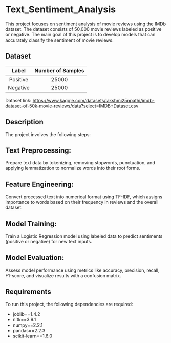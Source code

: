 # Text_Sentiment_Analysis
This project focuses on sentiment analysis of movie reviews using the IMDb dataset. The dataset consists of 50,000 movie reviews labeled as positive or negative. The main goal of this project is to develop models that can accurately classify the sentiment of movie reviews.
## Dataset

| Label | Number of Samples|
| :-----: | :---: | 
| Positive | 25000| 
| Negative | 25000| 

Dataset link: https://www.kaggle.com/datasets/lakshmi25npathi/imdb-dataset-of-50k-movie-reviews/data?select=IMDB+Dataset.csv
## Description
The project involves the following steps:

## Text Preprocessing:
Prepare text data by tokenizing, removing stopwords, punctuation, and applying lemmatization to normalize words into their root forms.

## Feature Engineering:
Convert processed text into numerical format using TF-IDF, which assigns importance to words based on their frequency in reviews and the overall dataset.

## Model Training:
Train a Logistic Regression model using labeled data to predict sentiments (positive or negative) for new text inputs.

## Model Evaluation:
Assess model performance using metrics like accuracy, precision, recall, F1-score, and visualize results with a confusion matrix.
## Requirements

To run this project, the following dependencies are required:
- joblib==1.4.2
- nltk==3.9.1
- numpy==2.2.1
- pandas==2.2.3
- scikit-learn==1.6.0
